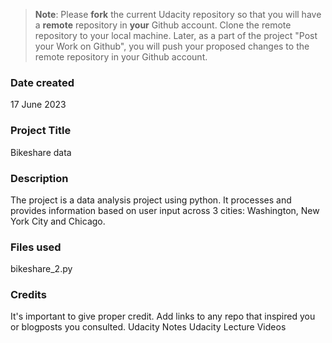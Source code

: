>**Note**: Please **fork** the current Udacity repository so that you will have a **remote** repository in **your** Github account. Clone the remote repository to your local machine. Later, as a part of the project "Post your Work on Github", you will push your proposed changes to the remote repository in your Github account.

### Date created
17 June 2023

### Project Title
Bikeshare data

### Description
The project is a data analysis project using python. It processes and provides information based on user input across 3 cities: Washington, New York City and Chicago.

### Files used
bikeshare_2.py

### Credits
It's important to give proper credit. Add links to any repo that inspired you or blogposts you consulted.
Udacity Notes
Udacity Lecture Videos

